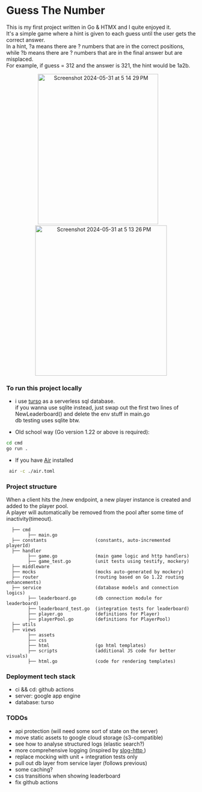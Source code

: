 # Guess The Number
This is my first project written in Go & HTMX and I quite enjoyed it. \
It's a simple game where a hint is given to each guess until the user gets the correct answer. \
In a hint, ?a means there are ? numbers that are in the correct positions, 
while ?b means there are ? numbers that are in the final answer but are misplaced. \
For example, if guess = 312 and the answer is 321, the hint would be 1a2b.

<p align="center">
<img height="400" width="320" alt="Screenshot 2024-05-31 at 5 14 29 PM" src="https://github.com/Livingpool/guess-the-number/assets/52132459/97dba180-16b1-4f25-b29c-48489c7b872f">
&nbsp;&nbsp;&nbsp;
<img height="400" width="350" alt="Screenshot 2024-05-31 at 5 13 26 PM" src="https://github.com/Livingpool/guess-the-number/assets/52132459/704bee09-fcac-4242-8765-db64e18e7a59">
</p>

### To run this project locally
- i use [turso](https://turso.tech) as a serverless sql database. \
if you wanna use sqlite instead, just swap out the first two lines of NewLeaderboard() and delete the env stuff in main.go \
db testing uses sqlite btw.

- Old school way (Go version 1.22 or above is required):
```bash
cd cmd
go run .
```

- If you have [Air](https://github.com/cosmtrek/air) installed
```bash
 air -c ./air.toml
```

### Project structure
When a client hits the /new endpoint, a new player instance is created and added to the player pool. \
A player will automatically be removed from the pool after some time of inactivity(timeout).
```
  ├── cmd
        ├── main.go           
  ├── constants                  (constants, auto-incremented playerId)
  ├── handler
        ├── game.go              (main game logic and http handlers)
        ├── game_test.go         (unit tests using testify, mockery)
  ├── middleware
  ├── mocks                      (mocks auto-generated by mockery)
  ├── router                     (routing based on Go 1.22 routing enhancements)
  ├── service                    (database models and connection logics)
        ├── leaderboard.go       (db connection module for leaderboard)
        ├── leaderboard_test.go  (integration tests for leaderboard)
        ├── player.go            (definitions for Player)
        ├── playerPool.go        (definitions for PlayerPool)
  ├── utils
  ├── views
        ├── assets
        ├── css
        ├── html                 (go html templates)
        ├── scripts              (additional JS code for better visuals)
        ├── html.go              (code for rendering templates)           
```

### Deployment tech stack
- ci && cd: github actions
- server: google app engine
- database: turso

### TODOs
- api protection (will need some sort of state on the server)
- move static assets to google cloud storage (s3-compatible)
- see how to analyse structured logs (elastic search?)
- more comprehensive logging (inspired by [ slog-http ](https://github.com/samber/slog-http))
- replace mocking with unit + integration tests only
- pull out db layer from service layer (follows previous)
- some caching?
- css transitions when showing leaderboard
- fix github actions
